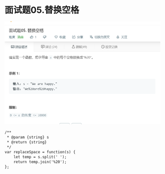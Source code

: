 # 面试题05.替换空格
![](img/面试题05.替换空格.png)  

```
/**
 * @param {string} s
 * @return {string}
 */
var replaceSpace = function(s) {
    let temp = s.split(' ');
    return temp.join('%20');
};
```